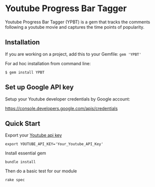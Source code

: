 # Youtube Progress Bar Tagger

Youtube Progress Bar Tagger (YPBT) is a gem that tracks the comments following a youtube movie and captures the time points of popularity.

## Installation

If you are working on a project, add this to your Gemfile: `gem 'YPBT'`

For ad hoc installation from command line:

```$ gem install YPBT```

## Set up Google API key

Setup your Youtube developer credentials by Google account:

https://console.developers.google.com/apis/credentials

## Quick Start  
Export your [Youtube api key](https://console.developers.google.com/apis/credentials)  
  
```export YOUTUBE_API_KEY='Your_Youtube_API_Key'```

Install essential gem

```bundle install```

Then do a basic test for our module  

```rake spec```
